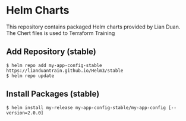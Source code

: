 # Helm Charts

This repository contains packaged Helm charts provided by Lian Duan.   
The Chert files is used to Terraform Training


## Add Repository (stable)
`$ helm repo add my-app-config-stable https://lianduantrain.github.io/Helm3/stable`   
`$ helm repo update`

## Install Packages (stable)  
`$ helm install my-release my-app-config-stable/my-app-config [--version=2.0.0]`  

